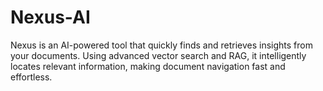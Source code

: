 # Nexus-AI
Nexus is an AI-powered tool that quickly finds and retrieves insights from your documents. Using advanced vector search and RAG, it intelligently locates relevant information, making document navigation fast and effortless.
